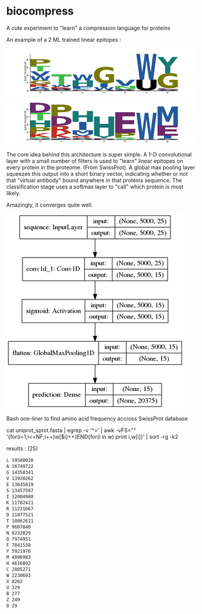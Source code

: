 # biocompress

A cute experiment to "learn" a compression language for proteins

An example of a 2 ML trained linear epitopes :

![](logo-9.png)
![](logo-10.png)


The core idea behind this architecture is super simple. A 1-D convolutional layer with a small number of filters is used to "learn" linear epitopes on every protein in the proteome. (From SwissProt). A global max pooling layer squeezes this output into a short binary vector, indicating whether or not that "virtual antibody" bound anywhere in that proteins sequence. The classification stage uses a softmax layer to "call" which protein is most likely.

Amazingly, it converges quite well.

![](model.png)




Bash one-liner to find amino acid frequency accross SwissProt database

cat uniprot_sprot.fasta | egrep -v '^>' | awk -vFS="" '{for(i=1;i<=NF;i++)w[$i]++}END{for(i in w) print i,w[i]}' | sort -rg -k2

results : (25) 


	L 19580028
	A 16749722
	G 14358341
	V 13920262
	E 13645819
	S 13457567
	I 12004988
	K 11782421
	R 11221667
	D 11077521
	T 10862611
	P 9607840
	N 8232829
	Q 7974951
	F 7841538
	Y 5921976
	M 4896983
	H 4616892
	C 2805271
	W 2230693
	X 8262
	U 329
	B 277
	Z 249
	O 29
